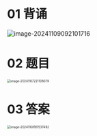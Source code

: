 # 01 背诵

![image-20241109092101716](https://cvp.oss-cn-shanghai.aliyuncs.com/202411090921908.png)



# 02 题目

<img src="https://cvp.oss-cn-shanghai.aliyuncs.com/202411072211119.png" alt="image-20241107221108079" style="zoom:50%;" />



# 03 答案

<img src="https://cvp.oss-cn-shanghai.aliyuncs.com/202411081615613.png" alt="image-20241108161537492" style="zoom:50%;" />
